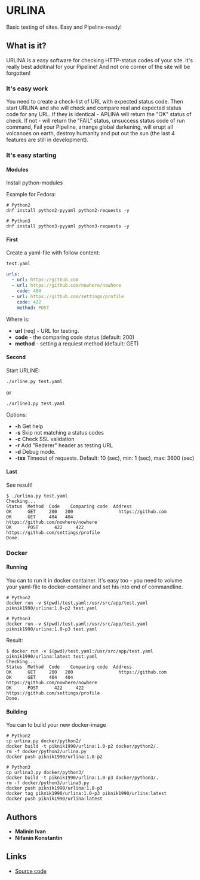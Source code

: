 # URLINA

Basic testing of sites. Easy and Pipeline-ready!

## What is it?

URLINA is a easy software for checking HTTP-status codes of your site. It's really best additinal for your Pipeline! And not one corner of the site will be forgotten!

### It's easy work

You need to create a check-list of URL with expected status сode.  Then start URLINA and she will check and compare real and expected status code for any URL. If they is identical - APLINA will return the "OK" status of check. If not - will return the "FAIL" status, unsuccess status code of run command, Fail your Pipeline, arrange global darkening, will erupt all volcanoes on earth, destroy humanity and put out the sun (the last 4 features are still in development).

### It's easy starting

#### Modules

Install python-modules

Example for Fedora:

```shell
# Python2
dnf install python2-pyyaml python2-requests -y

# Python3
dnf install python3-pyyaml python3-requests -y
```

#### First

Create a yaml-file with follow content:

`test.yaml`

```yaml
urls:
  - url: https://github.com
  - url: https://github.com/nowhere/nowhere
    code: 404
  - url: https://github.com/settings/profile
    code: 422
    method: POST
```

Where is:

* **url** (req) - URL for testing.
* **code** - the comparing code status (default: 200)
* **method** - setting a requiest method (default: GET)

#### Second

Start URLINE:

`./urline.py test.yaml`

or

`./urline3.py test.yaml`

Options:

* **-h** Get help
* **-s** Skip not matching a status codes
* **-c** Check SSL validation
* **-r** Add "Rederer" header as testing URL
* **-d** Debug mode.
* **-txx** Timeout of requests. Default: 10 (sec), min: 1 (sec), max: 3600 (sec)

#### Last

See result!

```shell
$ ./urlina.py test.yaml 
Checking...
Status	Method	Code	Comparing code	Address
OK	    GET	    200	  200		          https://github.com
OK	    GET	    404	  404		          https://github.com/nowhere/nowhere
OK	    POST	  422	  422		          https://github.com/settings/profile
Done.
```

### Docker

#### Running

You can to run it in docker container. It's easy too - you need to volume your yaml-file to docker-container and set his into end of commandline.

```shell
# Python2
docker run -v $(pwd)/test.yaml:/usr/src/app/test.yaml piknik1990/urlina:1.0-p2 test.yaml 

# Python3
docker run -v $(pwd)/test.yaml:/usr/src/app/test.yaml piknik1990/urlina:1.0-p3 test.yaml 
```

Result:

```shell
$ docker run -v $(pwd)/test.yaml:/usr/src/app/test.yaml piknik1990/urlina:latest test.yaml 
Checking...
Status  Method	Code	Comparing code	Address
OK	    GET	    200	  200		          https://github.com
OK	    GET	    404	  404		          https://github.com/nowhere/nowhere
OK	    POST	  422	  422		          https://github.com/settings/profile
Done.
```

#### Building

You can to build your new docker-image

```shell
# Python2
cp urlina.py docker/python2/
docker build -t piknik1990/urlina:1.0-p2 docker/python2/.
rm -f docker/python2/urlina.py
docker push piknik1990/urlina:1.0-p2

# Python3
cp urlina3.py docker/python3/
docker build -t piknik1990/urlina:1.0-p3 docker/python3/.
rm -f docker/python3/urlina3.py
docker push piknik1990/urlina:1.0-p3
docker tag piknik1990/urlina:1.0-p3 piknik1990/urlina:latest
docker push piknik1990/urlina:latest
```

## Authors

* **Malinin Ivan**
* **Nifanin Konstantin**

## Links

* [Source code](https://github.com/Piknik1990/urlina)

